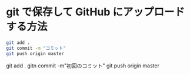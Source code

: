 # git で保存して GitHub にアップロードする方法

```bash
git add .
git commit -m "コミット"
git push origin master
```

git add .
gitn commit -m"初回のコミット"
git push origin master
